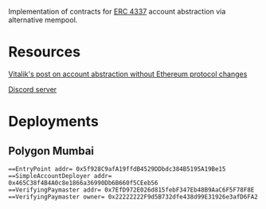 Implementation of contracts for [ERC 4337](https://github.com/ethereum/EIPs/blob/3fd65b1a782912bfc18cb975c62c55f733c7c96e/EIPS/eip-4337.md) account abstraction via alternative mempool.

# Resources

[Vitalik's post on account abstraction without Ethereum protocol changes](https://medium.com/infinitism/erc-4337-account-abstraction-without-ethereum-protocol-changes-d75c9d94dc4a)

[Discord server](http://discord.gg/fbDyENb6Y9)

# Deployments

## Polygon Mumbai

```
==EntryPoint addr= 0x5f928C9afA19ffdB4529DDbdc384B5195A19Be15
==SimpleAccountDeployer addr= 0x465C38f4B4A0c8e1866a36990Db6B660f5CEeb56
==VerifyingPaymaster addr= 0x7EfD972E026d815febF347Eb48B9AaC6F5F78F8E
==VerifyingPaymaster owner= 0x22222222F9d5B732dfe438d99E31926e3afD6FA2
```
